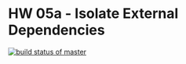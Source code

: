 # HW 05a - Isolate External Dependencies
[![build status of master](https://app.travis-ci.com/vaibhavvashisht16/Homework-04a---Develop-with-the-Perspective-of-the-Tester-in-mind.svg?branch=main)](https://app.travis-ci.com/github/vaibhavvashisht16/Homework-04a---Develop-with-the-Perspective-of-the-Tester-in-mind)
